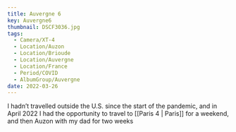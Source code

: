 ```yaml
---
title: Auvergne 6
key: Auvergne6
thumbnail: DSCF3036.jpg
tags:
  - Camera/XT-4
  - Location/Auzon
  - Location/Brioude
  - Location/Auvergne
  - Location/France
  - Period/COVID
  - AlbumGroup/Auvergne
date: 2022-03-26
---
```

I hadn’t travelled outside the U.S. since the start of the pandemic, and in April 2022 I had the opportunity to travel to [[Paris 4 | Paris]] for a weekend, and then Auzon with my dad for two weeks
